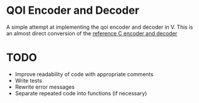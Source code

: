 # QOI Encoder and Decoder

A simple attempt at implementing the qoi encoder and decoder in V. This is an almost direct conversion of the [reference C encoder and decoder](https://github.com/phoboslab/qoi)

# TODO
- Improve readability of code with appropriate comments
- Write tests
- Rewrite error messages
- Separate repeated code into functions (if necessary)